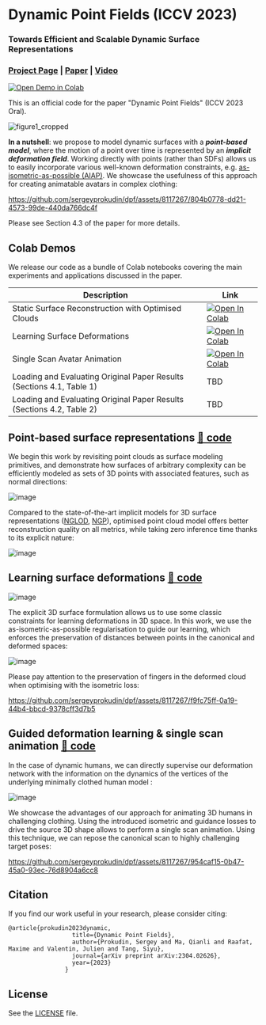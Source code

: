 # Dynamic Point Fields (ICCV 2023)

### Towards Efficient and Scalable Dynamic Surface Representations

### [Project Page](https://sergeyprokudin.github.io/dpf/) | [Paper](https://arxiv.org/abs/2304.02626) | [Video](https://www.youtube.com/watch?v=i-9eAgS8HEA)

[![Open Demo in Colab](https://colab.research.google.com/assets/colab-badge.svg)](https://colab.research.google.com/github//sergeyprokudin/dpf/blob/main/colab_notebooks/Single_Scan_Animation.ipynb)<br> 

This is an official code for the paper "Dynamic Point Fields" (ICCV 2023 Oral).

![figure1_cropped](https://github.com/sergeyprokudin/dpf/assets/8117267/9fb279d9-b518-4cc7-82e6-3ccfd4bee48c)

**In a nutshell**: we propose to model dynamic surfaces with a _**point-based model**_, where the motion of a point over time is represented by an _**implicit deformation field**_. Working directly with points (rather than SDFs) allows us to easily incorporate various well-known deformation constraints, e.g. [as-isometric-as-possible (AIAP)](http://graphics.stanford.edu/~niloy/research/shape_space/shape_space_sig_07.html). We showcase the usefulness of this approach for creating animatable avatars in complex clothing:


https://github.com/sergeyprokudin/dpf/assets/8117267/804b0778-dd21-4573-99de-440da766dc4f


Please see Section 4.3 of the paper for more details.

## Colab Demos

We release our code as a bundle of Colab notebooks covering the main experiments and applications discussed in the paper.

| Description      | Link |
| ----------- | ----------- |
| Static Surface Reconstruction with Optimised Clouds| [![Open In Colab](https://colab.research.google.com/assets/colab-badge.svg)](https://colab.research.google.com/github//sergeyprokudin/dpf/blob/main/colab_notebooks/Static_Surface_Reconstruction_with_Optimised_Clouds.ipynb)|
| Learning Surface Deformations | [![Open In Colab](https://colab.research.google.com/assets/colab-badge.svg)](https://colab.research.google.com/github//sergeyprokudin/dpf/blob/main/colab_notebooks/Learning_Surface_Deformations.ipynb)|
| Single Scan Avatar Animation | [![Open In Colab](https://colab.research.google.com/assets/colab-badge.svg)](https://colab.research.google.com/github//sergeyprokudin/dpf/blob/main/colab_notebooks/Single_Scan_Animation.ipynb)|
| Loading and Evaluating Original Paper Results (Sections 4.1, Table 1) | TBD |
| Loading and Evaluating Original Paper Results (Sections 4.2, Table 2) | TBD |

## Point-based surface representations [&#128279; code](https://colab.research.google.com/github//sergeyprokudin/dpf/blob/main/colab_notebooks/Static_Surface_Reconstruction_with_Optimised_Clouds.ipynb)

We begin this work by revisiting point clouds as surface modeling primitives, and demonstrate how surfaces of arbitrary complexity can be efficiently modeled as sets of 3D points with associated features, such as normal directions:

![image](https://github.com/sergeyprokudin/dpf/assets/8117267/07d75b51-90cb-47f8-ba09-96338bbfa05a)

Compared to the state-of-the-art implicit models for 3D surface representations ([NGLOD](https://nv-tlabs.github.io/nglod/), [NGP](https://nvlabs.github.io/instant-ngp/)), optimised point cloud model offers better reconstruction quality on all metrics, while taking zero inference time thanks to its explicit nature:

![image](https://github.com/sergeyprokudin/dpf/assets/8117267/da4ab24d-37c7-4462-9b79-9b67f50c6eb1)

## Learning surface deformations [&#128279; code](https://colab.research.google.com/github//sergeyprokudin/dpf/blob/main/colab_notebooks/Learning_Surface_Deformations.ipynb)

![image](https://github.com/sergeyprokudin/dpf/assets/8117267/a6c0dff0-3348-4da0-966d-3642adf664f9)

The explicit 3D surface formulation allows us to use some classic constraints for learning deformations in 3D space. In this work, we use the as-isometric-as-possible regularisation to guide our learning, which enforces the preservation of distances between points in the canonical and deformed spaces:

![image](https://github.com/sergeyprokudin/dpf/assets/8117267/603b8a99-dea3-4d8b-9549-085d7fd6c1ff)

Please pay attention to the preservation of fingers in the deformed cloud when optimising with the isometric loss:


https://github.com/sergeyprokudin/dpf/assets/8117267/f9fc75ff-0a19-44b4-bbcd-9378cff3d7b5

## Guided deformation learning & single scan animation [&#128279; code](https://colab.research.google.com/github//sergeyprokudin/dpf/blob/main/colab_notebooks/Single_Scan_Animation.ipynb)

In the case of dynamic humans, we can directly supervise our deformation network with the information on the dynamics of the vertices of the underlying minimally clothed human model :

![image](https://github.com/sergeyprokudin/dpf/assets/8117267/719f925e-64d8-40a1-92f0-10e756536bde)

We showcase the advantages of our approach for animating 3D humans in challenging clothing. Using the introduced isometric and guidance losses to drive the source 3D shape allows to perform a single scan animation. Using this technique, we can repose the canonical scan to highly challenging target poses:


https://github.com/sergeyprokudin/dpf/assets/8117267/954caf15-0b47-45a0-93ec-76d8904a6cc8


## Citation

If you find our work useful in your research, please consider citing:

```
@article{prokudin2023dynamic,
                  title={Dynamic Point Fields},
                  author={Prokudin, Sergey and Ma, Qianli and Raafat, Maxime and Valentin, Julien and Tang, Siyu},
                  journal={arXiv preprint arXiv:2304.02626},
                  year={2023}
                }
```

## License

See the [LICENSE](https://github.com/sergeyprokudin/dpf/blob/main/LICENSE) file.
